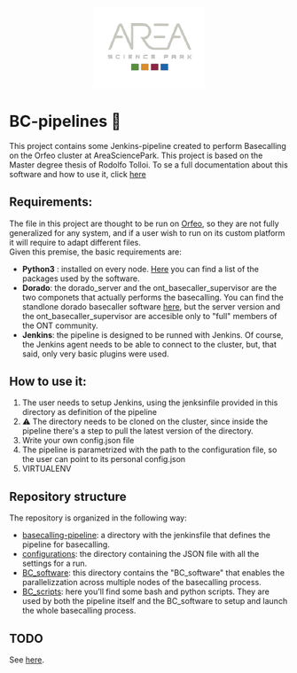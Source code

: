 
<p align="center">
  <img src="docs/assets/logo-area.png" alt="Area logo" width="200"/>
</p>

# BC-pipelines 🧬 
This project contains some Jenkins-pipeline created to perform Basecalling on the Orfeo cluster at AreaSciencePark. This project is based on the Master degree thesis of Rodolfo Tolloi. To se a full documentation about this software and how to use it, click [here](https://rodtol.github.io/BC-pipelines/)

## Requirements:
The file in this project are thought to be run on [Orfeo](https://orfeo-doc.areasciencepark.it/), so they are not fully generalized for any system, and if a user wish to run on its custom platform it will require to adapt different files.  
Given this premise, the basic requirements are:
- **Python3** : installed on every node. [Here](/BC_software/requirements.txt) you can find a list of the packages used by the software.
- **Dorado**: the dorado_server and the ont_basecaller_supervisor are the two componets that actually performs the basecalling. You can find the standlone dorado basecaller software [here](https://github.com/nanoporetech/dorado), but the server version and the ont_basecaller_supervisor are accesible only to "full" members of the ONT community.
- **Jenkins**: the pipeline is designed to be runned with Jenkins. Of course, the Jenkins agent needs to be able to connect to the cluster, but, that said, only very basic plugins were used.

## How to use it: 
1. The user needs to setup Jenkins, using the jenksinfile provided in this directory as definition of the pipeline
2. ⚠️ The directory needs to be cloned on the cluster, since inside the pipeline there's a step to pull the latest version of the directory.
3. Write your own config.json file
4. The pipeline is parametrized with the path to the configuration file, so the user can point to its personal config.json
5. VIRTUALENV

## Repository structure 
The repository is organized in the following way:  
- [basecalling-pipeline](docs/Basecalling-pipeline.md): a directory with the jenkinsfile that defines the pipeline for basecalling.
- [configurations](Configuration.md): the directory containing the JSON file with all the settings for a run.
- [BC_software](docs/BC_software.md): this directory contains the "BC_software" that enables the parallelizzation across multiple nodes of the basecalling process.
- [BC_scripts](docs/BC_scripts.md): here you'll find some bash and python scripts. They are used by both the pipeline itself and the BC_software to setup and launch the whole basecalling process.


## TODO
See [here](docs/todo.md).

